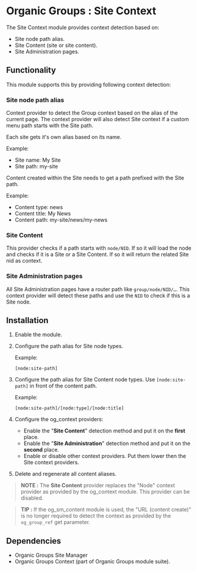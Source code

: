 # Organic Groups : Site Context
The Site Context module provides context detection based on:
* Site node path alias.
* Site Content (site or site content).
* Site Administration pages.


## Functionality
This module supports this by providing following context detection:

### Site node path alias
Context provider to detect the Group context based on the alias of the current
page. The context provider will also detect Site context if a custom menu path
starts with the Site path.

Each site gets it's own alias based on its name.

Example:
* Site name: My Site
* Site path: my-site

Content created within the Site needs to get a path prefixed with the Site path.

Example:
* Content type: news
* Content title: My News
* Content path: my-site/news/my-news


### Site Content
This provider checks if a path starts with `node/NID`. If so it will load the
node and checks if it is a Site or a Site Content. If so it will return the
related Site nid as context.


### Site Administration pages
All Site Administration pages have a router path like `group/node/NID/…`. This
context provider will detect these paths and use the `NID` to check if this is a
Site node.



## Installation
1. Enable the module.
2. Configure the path alias for Site node types.

   Example:

   ```
   [node:site-path]
   ```

3. Configure the path alias for Site Content node types. Use `[node:site-path]` in
   front of the content path.

   Example:

   ```
   [node:site-path]/[node:type]/[node:title]
   ```

4. Configure the og_context providers:
   * Enable the "**Site Content**" detection method and put it on the **first**
     place.
   * Enable the "**Site Administration**" detection method and put it on the
     **second** place.
   * Enable or disable other context providers. Put them lower then the Site
     context providers.

5. Delete and regenerate all content aliases.


> **NOTE :**
> The **Site Content** provider replaces the "Node" context provider as provided
> by the og_context module. This provider can be disabled.

> **TIP :**
> If the og_sm_content module is used, the "URL (content create)" is no longer
> required to detect the context as provided by the `og_group_ref` get
> parameter.



## Dependencies
* Organic Groups Site Manager
* Organic Groups Context (part of Organic Groups module suite).
